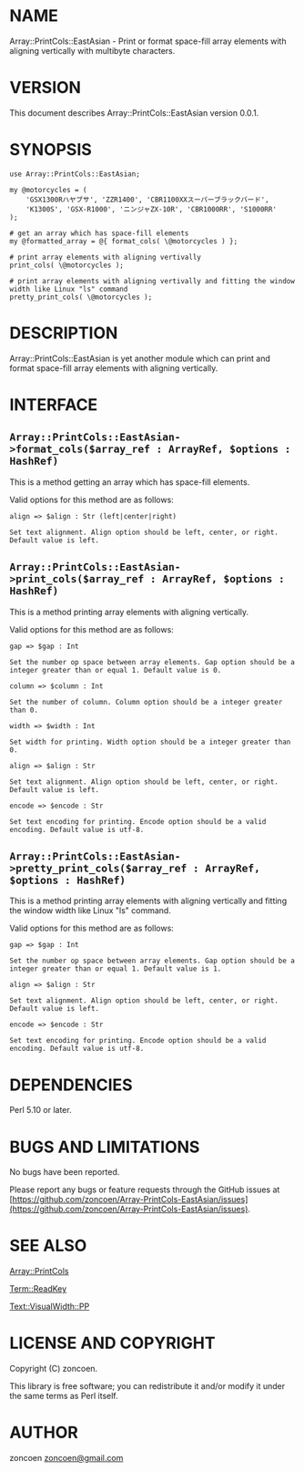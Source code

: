 # NAME

Array::PrintCols::EastAsian - Print or format space-fill array elements with aligning vertically with multibyte characters.

# VERSION

This document describes Array::PrintCols::EastAsian version 0.0.1.

# SYNOPSIS

    use Array::PrintCols::EastAsian;

    my @motorcycles = (
        'GSX1300Rハヤブサ', 'ZZR1400', 'CBR1100XXスーパーブラックバード',
        'K1300S', 'GSX-R1000', 'ニンジャZX-10R', 'CBR1000RR', 'S1000RR'
    );

    # get an array which has space-fill elements
    my @formatted_array = @{ format_cols( \@motorcycles ) };

    # print array elements with aligning vertivally
    print_cols( \@motorcycles );

    # print array elements with aligning vertivally and fitting the window width like Linux "ls" command
    pretty_print_cols( \@motorcycles );

# DESCRIPTION

Array::PrintCols::EastAsian is yet another module which can print and format space-fill array elements with aligning vertically.

# INTERFACE

## `Array::PrintCols::EastAsian->format_cols($array_ref : ArrayRef, $options : HashRef)`

This is a method getting an array which has space-fill elements.

Valid options for this method are as follows:

`align => $align : Str (left|center|right)`

    Set text alignment. Align option should be left, center, or right. Default value is left.

## `Array::PrintCols::EastAsian->print_cols($array_ref : ArrayRef, $options : HashRef)`

This is a method printing array elements with aligning vertically.

Valid options for this method are as follows:

`gap => $gap : Int`

    Set the number op space between array elements. Gap option should be a integer greater than or equal 1. Default value is 0.

`column => $column : Int`

    Set the number of column. Column option should be a integer greater than 0.

`width => $width : Int`

    Set width for printing. Width option should be a integer greater than 0.

`align => $align : Str`

    Set text alignment. Align option should be left, center, or right. Default value is left.

`encode => $encode : Str`

    Set text encoding for printing. Encode option should be a valid encoding. Default value is utf-8.

## `Array::PrintCols::EastAsian->pretty_print_cols($array_ref : ArrayRef, $options : HashRef)`

This is a method printing array elements with aligning vertically and fitting the window width like Linux "ls" command.

Valid options for this method are as follows:

`gap => $gap : Int`

    Set the number op space between array elements. Gap option should be a integer greater than or equal 1. Default value is 1.

`align => $align : Str`

    Set text alignment. Align option should be left, center, or right. Default value is left.

`encode => $encode : Str`

    Set text encoding for printing. Encode option should be a valid encoding. Default value is utf-8.

# DEPENDENCIES

Perl 5.10 or later.

# BUGS AND LIMITATIONS

No bugs have been reported.

Please report any bugs or feature requests through the GitHub issues  at [https://github.com/zoncoen/Array-PrintCols-EastAsian/issues](https://github.com/zoncoen/Array-PrintCols-EastAsian/issues).

# SEE ALSO

[Array::PrintCols](https://metacpan.org/pod/Array::PrintCols)

[Term::ReadKey](https://metacpan.org/pod/Term::ReadKey)

[Text::VisualWidth::PP](https://metacpan.org/pod/Text::VisualWidth::PP)

# LICENSE AND COPYRIGHT

Copyright (C) zoncoen.

This library is free software; you can redistribute it and/or modify
it under the same terms as Perl itself.

# AUTHOR

zoncoen <zoncoen@gmail.com>
